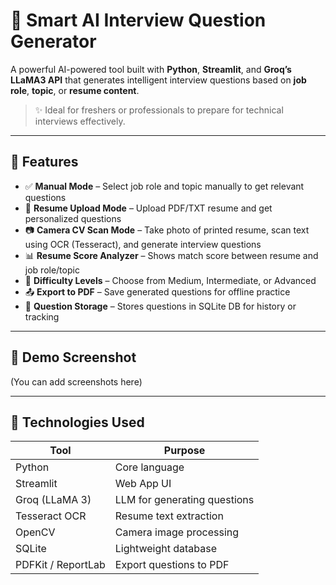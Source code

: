 # 🧠 Smart AI Interview Question Generator

A powerful AI-powered tool built with **Python**, **Streamlit**, and **Groq’s LLaMA3 API** that generates intelligent interview questions based on **job role**, **topic**, or **resume content**.

> ✨ Ideal for freshers or professionals to prepare for technical interviews effectively.

---

## 📌 Features

- ✅ **Manual Mode** – Select job role and topic manually to get relevant questions
- 📄 **Resume Upload Mode** – Upload PDF/TXT resume and get personalized questions
- 📷 **Camera CV Scan Mode** – Take photo of printed resume, scan text using OCR (Tesseract), and generate interview questions
- 📊 **Resume Score Analyzer** – Shows match score between resume and job role/topic
- 📝 **Difficulty Levels** – Choose from Medium, Intermediate, or Advanced
- 📤 **Export to PDF** – Save generated questions for offline practice
- 💾 **Question Storage** – Stores questions in SQLite DB for history or tracking

---

## 📸 Demo Screenshot

(You can add screenshots here)

---

## 🔧 Technologies Used

| Tool | Purpose |
|------|---------|
| Python | Core language |
| Streamlit | Web App UI |
| Groq (LLaMA 3) | LLM for generating questions |
| Tesseract OCR | Resume text extraction |
| OpenCV | Camera image processing |
| SQLite | Lightweight database |
| PDFKit / ReportLab | Export questions to PDF |

